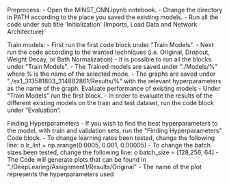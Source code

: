 
Preprocess:
    - Open the MINST_CNN.ipynb notebook.
    - Change the directory in PATH according to the place you saved the existing models.
    - Run all the code under sub title ‘Initialization’ (Imports, Load Data and Network Architecture)

Train models:
    - First run the first code block under "Train Models".
    - Next run the code according to the wanted techniques (i.e. Original, Dropout, Weight Decay, or Bath Normalization)
    - It is possible to run all the blocks under "Train Models".
    - The Trained models are saved under "./Models/%" where % is the name of the selected mode.
    - The graphs are saved under "./ex1_313581803_314882861/Results/%" with the relevant hyperparameters as the name of the graph. Evaluate performance of existing models
    - Under "Train Models" run the first block.
    - In order to evaluate the results of the different existing models on the train and test dataset, run the code block under “Evaluation”.

Finding Hyperparameters
    - If you wish to find the best hyperparameters to the model, with train and validation sets, run the "Finding Hyperparameters" Code block.
    - To change learning rates been tested, change the following line: o lr_list = np.arange(0.0005, 0.001, 0.00005)
    - To change the batch sizes been tested, change the following line: o batch_size = [128,256, 64]
    - The Code will generate plots that can be found in "./DeepLearing/Assignment1/Results/Original"
    - The name of the plot represents the hyperparameters used